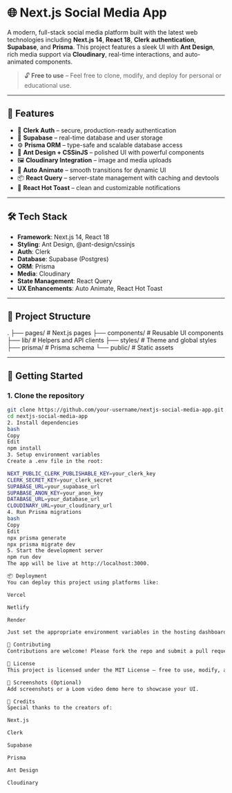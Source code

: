 # 🌐 Next.js Social Media App

A modern, full-stack social media platform built with the latest web technologies including **Next.js 14**, **React 18**, **Clerk authentication**, **Supabase**, and **Prisma**. This project features a sleek UI with **Ant Design**, rich media support via **Cloudinary**, real-time interactions, and auto-animated components.

> 🔓 **Free to use** – Feel free to clone, modify, and deploy for personal or educational use.

---

## 🚀 Features

- 🔐 **Clerk Auth** – secure, production-ready authentication
- 🧬 **Supabase** – real-time database and user storage
- ⚙️ **Prisma ORM** – type-safe and scalable database access
- 🎨 **Ant Design + CSSinJS** – polished UI with powerful components
- 🖼️ **Cloudinary Integration** – image and media uploads
- 🌈 **Auto Animate** – smooth transitions for dynamic UI
- 📦 **React Query** – server-state management with caching and devtools
- 🔔 **React Hot Toast** – clean and customizable notifications

---

## 🛠️ Tech Stack

- **Framework**: Next.js 14, React 18
- **Styling**: Ant Design, @ant-design/cssinjs
- **Auth**: Clerk
- **Database**: Supabase (Postgres)
- **ORM**: Prisma
- **Media**: Cloudinary
- **State Management**: React Query
- **UX Enhancements**: Auto Animate, React Hot Toast

---

## 📂 Project Structure

.
├── pages/ # Next.js pages
├── components/ # Reusable UI components
├── lib/ # Helpers and API clients
├── styles/ # Theme and global styles
├── prisma/ # Prisma schema
└── public/ # Static assets


---

## 🔧 Getting Started

### 1. Clone the repository

```bash
git clone https://github.com/your-username/nextjs-social-media-app.git
cd nextjs-social-media-app
2. Install dependencies
bash
Copy
Edit
npm install
3. Setup environment variables
Create a .env file in the root:

NEXT_PUBLIC_CLERK_PUBLISHABLE_KEY=your_clerk_key
CLERK_SECRET_KEY=your_clerk_secret
SUPABASE_URL=your_supabase_url
SUPABASE_ANON_KEY=your_anon_key
DATABASE_URL=your_database_url
CLOUDINARY_URL=your_cloudinary_url
4. Run Prisma migrations
bash
Copy
Edit
npx prisma generate
npx prisma migrate dev
5. Start the development server
npm run dev
The app will be live at http://localhost:3000.

📦 Deployment
You can deploy this project using platforms like:

Vercel

Netlify

Render

Just set the appropriate environment variables in the hosting dashboard.

🤝 Contributing
Contributions are welcome! Please fork the repo and submit a pull request for any bug fixes or improvements.

📄 License
This project is licensed under the MIT License — free to use, modify, and distribute.

📸 Screenshots (Optional)
Add screenshots or a Loom video demo here to showcase your UI.

🙌 Credits
Special thanks to the creators of:

Next.js

Clerk

Supabase

Prisma

Ant Design

Cloudinary

